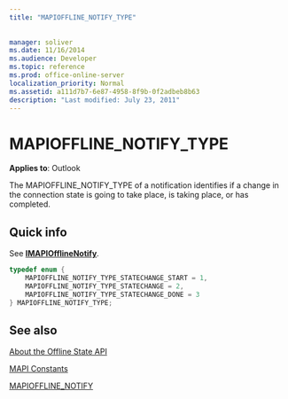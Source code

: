 ```yaml
---
title: "MAPIOFFLINE_NOTIFY_TYPE"
 
 
manager: soliver
ms.date: 11/16/2014
ms.audience: Developer
ms.topic: reference
ms.prod: office-online-server
localization_priority: Normal
ms.assetid: a111d7b7-6e87-4958-8f9b-0f2adbeb8b63
description: "Last modified: July 23, 2011"
---
```


# MAPIOFFLINE_NOTIFY_TYPE

  
  
**Applies to**: Outlook 
  
The MAPIOFFLINE_NOTIFY_TYPE of a notification identifies if a change in the connection state is going to take place, is taking place, or has completed. 
  
## Quick info

See **[IMAPIOfflineNotify](imapiofflinenotifyiunknown.md)**. 
  
```cpp
typedef enum { 
    MAPIOFFLINE_NOTIFY_TYPE_STATECHANGE_START = 1,  
    MAPIOFFLINE_NOTIFY_TYPE_STATECHANGE = 2,  
    MAPIOFFLINE_NOTIFY_TYPE_STATECHANGE_DONE = 3  
} MAPIOFFLINE_NOTIFY_TYPE;
```

## See also



[About the Offline State API](about-the-offline-state-api.md)
  
[MAPI Constants](mapi-constants.md)
  
[MAPIOFFLINE_NOTIFY](mapioffline_notify.md)

